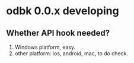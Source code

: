 # odbk 0.0.x developing

## Whether API hook needed?
1. Windows platform, easy.
2. other platform: ios, android, mac, to do check.
